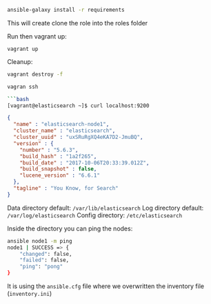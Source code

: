 
```bash
ansible-galaxy install -r requirements
```

This will create clone the role into the roles folder

Run then vagrant up:

```
vagrant up
```

Cleanup:

```bash
vagrant destroy -f
```

```bash
vagran ssh

```bash
[vagrant@elasticsearch ~]$ curl localhost:9200
```

```json
{
  "name" : "elasticsearch-node1",
  "cluster_name" : "elasticsearch",
  "cluster_uuid" : "uxSRuRgXQ4eKA7D2-JmuBQ",
  "version" : {
    "number" : "5.6.3",
    "build_hash" : "1a2f265",
    "build_date" : "2017-10-06T20:33:39.012Z",
    "build_snapshot" : false,
    "lucene_version" : "6.6.1"
  },
  "tagline" : "You Know, for Search"
}
```

Data directory default: `/var/lib/elasticsearch`
Log directory default: `/var/log/elasticsearch`
Config directory: `/etc/elasticsearch`


Inside the directory you can ping the nodes:

```bash
ansible node1 -m ping
node1 | SUCCESS => {
    "changed": false,
    "failed": false,
    "ping": "pong"
}
```

It is using the `ansible.cfg` file where we overwritten the inventory file (`inventory.ini`)